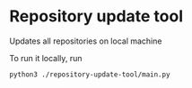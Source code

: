 # Repository update tool

Updates all repositories on local machine

To run it locally, run
```shell
python3 ./repository-update-tool/main.py
```